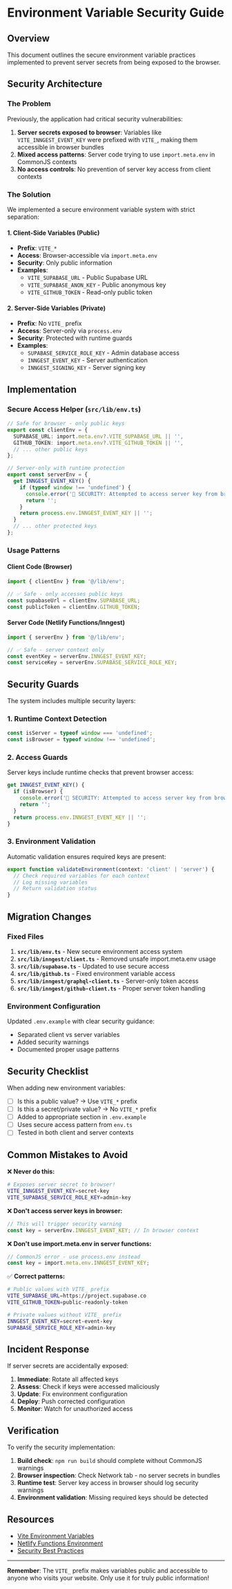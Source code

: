 # Environment Variable Security Guide

## Overview

This document outlines the secure environment variable practices implemented to prevent server secrets from being exposed to the browser.

## Security Architecture

### The Problem

Previously, the application had critical security vulnerabilities:

1. **Server secrets exposed to browser**: Variables like `VITE_INNGEST_EVENT_KEY` were prefixed with `VITE_`, making them accessible in browser bundles
2. **Mixed access patterns**: Server code trying to use `import.meta.env` in CommonJS contexts
3. **No access controls**: No prevention of server key access from client contexts

### The Solution

We implemented a secure environment variable system with strict separation:

#### 1. Client-Side Variables (Public)
- **Prefix**: `VITE_*`
- **Access**: Browser-accessible via `import.meta.env`
- **Security**: Only public information
- **Examples**: 
  - `VITE_SUPABASE_URL` - Public Supabase URL
  - `VITE_SUPABASE_ANON_KEY` - Public anonymous key
  - `VITE_GITHUB_TOKEN` - Read-only public token

#### 2. Server-Side Variables (Private)
- **Prefix**: No `VITE_` prefix
- **Access**: Server-only via `process.env`
- **Security**: Protected with runtime guards
- **Examples**:
  - `SUPABASE_SERVICE_ROLE_KEY` - Admin database access
  - `INNGEST_EVENT_KEY` - Server authentication
  - `INNGEST_SIGNING_KEY` - Server signing key

## Implementation

### Secure Access Helper (`src/lib/env.ts`)

```typescript
// Safe for browser - only public keys
export const clientEnv = {
  SUPABASE_URL: import.meta.env?.VITE_SUPABASE_URL || '',
  GITHUB_TOKEN: import.meta.env?.VITE_GITHUB_TOKEN || '',
  // ... other public keys
};

// Server-only with runtime protection
export const serverEnv = {
  get INNGEST_EVENT_KEY() {
    if (typeof window !== 'undefined') {
      console.error('🚨 SECURITY: Attempted to access server key from browser!');
      return '';
    }
    return process.env.INNGEST_EVENT_KEY || '';
  }
  // ... other protected keys
};
```

### Usage Patterns

#### Client Code (Browser)
```typescript
import { clientEnv } from '@/lib/env';

// ✅ Safe - only accesses public keys
const supabaseUrl = clientEnv.SUPABASE_URL;
const publicToken = clientEnv.GITHUB_TOKEN;
```

#### Server Code (Netlify Functions/Inngest)
```typescript
import { serverEnv } from '@/lib/env';

// ✅ Safe - server context only
const eventKey = serverEnv.INNGEST_EVENT_KEY;
const serviceKey = serverEnv.SUPABASE_SERVICE_ROLE_KEY;
```

## Security Guards

The system includes multiple security layers:

### 1. Runtime Context Detection
```typescript
const isServer = typeof window === 'undefined';
const isBrowser = typeof window !== 'undefined';
```

### 2. Access Guards
Server keys include runtime checks that prevent browser access:
```typescript
get INNGEST_EVENT_KEY() {
  if (isBrowser) {
    console.error('🚨 SECURITY: Attempted to access server key from browser!');
    return '';
  }
  return process.env.INNGEST_EVENT_KEY || '';
}
```

### 3. Environment Validation
Automatic validation ensures required keys are present:
```typescript
export function validateEnvironment(context: 'client' | 'server') {
  // Check required variables for each context
  // Log missing variables
  // Return validation status
}
```

## Migration Changes

### Fixed Files
1. **`src/lib/env.ts`** - New secure environment access system
2. **`src/lib/inngest/client.ts`** - Removed unsafe import.meta.env usage
3. **`src/lib/supabase.ts`** - Updated to use secure access
4. **`src/lib/github.ts`** - Fixed environment variable access
5. **`src/lib/inngest/graphql-client.ts`** - Server-only token access
6. **`src/lib/inngest/github-client.ts`** - Proper server token handling

### Environment Configuration
Updated `.env.example` with clear security guidance:
- Separated client vs server variables
- Added security warnings
- Documented proper usage patterns

## Security Checklist

When adding new environment variables:

- [ ] Is this a public value? → Use `VITE_*` prefix
- [ ] Is this a secret/private value? → No `VITE_*` prefix  
- [ ] Added to appropriate section in `.env.example`
- [ ] Uses secure access pattern from `env.ts`
- [ ] Tested in both client and server contexts

## Common Mistakes to Avoid

❌ **Never do this:**
```bash
# Exposes server secret to browser!
VITE_INNGEST_EVENT_KEY=secret-key
VITE_SUPABASE_SERVICE_ROLE_KEY=admin-key
```

❌ **Don't access server keys in browser:**
```typescript
// This will trigger security warning
const key = serverEnv.INNGEST_EVENT_KEY; // In browser context
```

❌ **Don't use import.meta.env in server functions:**
```typescript
// CommonJS error - use process.env instead
const key = import.meta.env.INNGEST_EVENT_KEY;
```

✅ **Correct patterns:**
```bash
# Public values with VITE_ prefix
VITE_SUPABASE_URL=https://project.supabase.co
VITE_GITHUB_TOKEN=public-readonly-token

# Private values without VITE_ prefix  
INNGEST_EVENT_KEY=secret-event-key
SUPABASE_SERVICE_ROLE_KEY=admin-key
```

## Incident Response

If server secrets are accidentally exposed:

1. **Immediate**: Rotate all affected keys
2. **Assess**: Check if keys were accessed maliciously
3. **Update**: Fix environment configuration
4. **Deploy**: Push corrected configuration
5. **Monitor**: Watch for unauthorized access

## Verification

To verify the security implementation:

1. **Build check**: `npm run build` should complete without CommonJS warnings
2. **Browser inspection**: Check Network tab - no server secrets in bundles
3. **Runtime test**: Server key access in browser should log security warnings
4. **Environment validation**: Missing required keys should be detected

## Resources

- [Vite Environment Variables](https://vitejs.dev/guide/env-and-mode.html)
- [Netlify Functions Environment](https://docs.netlify.com/functions/environment-variables/)
- [Security Best Practices](https://owasp.org/www-project-top-ten/)

---

**Remember**: The `VITE_` prefix makes variables public and accessible to anyone who visits your website. Only use it for truly public information!